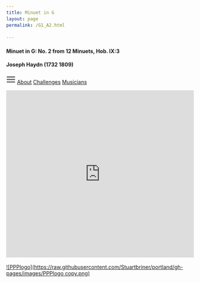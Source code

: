 ```yaml
---
title: Minuet in G
layout: page
permalink: /G1_A2.html

---
```


#### Minuet in G: No. 2 from 12 Minuets, Hob. IX:3

#### Joseph Haydn (1732 1809)

[![Menulogo](https://raw.githubusercontent.com/Stuartbriner/portland/gh-pages/images/menu.png)](menu.html)
[About](G1_A2_about.html)
[Challenges](G1_A2_challenges.html)
[Musicians](G1_A2_exam.html)


<iframe width="100%" height="450" scrolling="no" frameborder="no" src="https://w.soundcloud.com/player/?url=https%3A//api.soundcloud.com/tracks/186949913%3Fsecret_token%3Ds-TYJbq&amp;auto_play=false&amp;hide_related=false&amp;show_comments=true&amp;show_user=true&amp;show_reposts=false&amp;visual=true"></iframe>

[![PPPlogo](https://raw.githubusercontent.com/Stuartbriner/portland/gh-pages/images/PPPlogo copy.png)](https://itunes.apple.com/gb/app/abrsm-piano-practice-partner/id891238739?mt=8)
